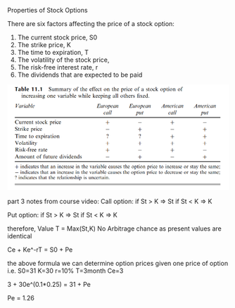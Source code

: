 Properties of Stock Options

There are six factors affecting the price of a stock option:
1. The current stock price, S0
2. The strike price, K
3. The time to expiration, T
4. The volatility of the stock price, 
5. The risk-free interest rate, r
6. The dividends that are expected to be paid

![alt text](option-properties-1.PNG "chart1")


part 3 notes from course video: 
Call option:
if St > K => St
if St < K => K

Put option:
if St > K => St
if St < K => K

therefore, Value T = Max(St,K)
No Arbitrage chance as present values are identical

Ce + Ke^-rT = S0 + Pe

the above formula we can determine option prices given one price of option
i.e. 
S0=31
K=30
r=10%
T=3month
Ce=3

3 + 30e^(0.1*0.25) = 31 + Pe

Pe = 1.26










